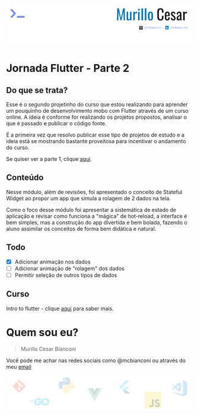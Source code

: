 ![Banner](https://github.com/mcbianconi/images/blob/master/banner.png)

# Jornada Flutter - **Parte 2**

## Do que se trata?
Esse é o segundo projetinho do curso que estou realizando para aprender um pouquinho de 
desenvolvimento mobo com Flutter através de um curso online. A ideia é conforme for realizando os 
projetos propostos, analisar o que é passado e publicar o código fonte.

É a primeira vez que resolvo publicar esse tipo de projetos de estudo e a ideia está se mostrando 
bastante proveitosa para incentivar o andamento do curso.

Se quiser ver a parte 1, clique [aqui](https://github.com/mcbianconi/mi-card).

## Conteúdo
Nesse módulo, além de revisões, foi apresentado o conceito de Stateful Widget ao propor um app que
simula a rolagem de 2 dados na tela.

Como o foco desse módulo foi apresentar a sistemática de estado de aplicação e revisar como
funciona a "mágica" de hot-reload, a interface é bem simples, mas a construção do app divertida e 
bem bolada, fazendo o aluno assimilar os conceitos de forma bem didática e natural.

## Todo
- [x] Adicionar animação nos dados
- [ ] Adicionar animação de "rolagem" dos dados
- [ ] Permitir seleção de outros tipos de dados

## Curso
Intro to flutter - clique [aqui](https://www.appbrewery.co/p/intro-to-flutter) para saber mais.

# Quem sou eu?
> Murillo Cesar Bianconi

Você pode me achar nas redes sociais como @mcbianconi ou através do meu [email](mailto:murillo.bianconi@gmail.com)

![End Banner](https://github.com/mcbianconi/images/blob/master/readme-footer.png)

